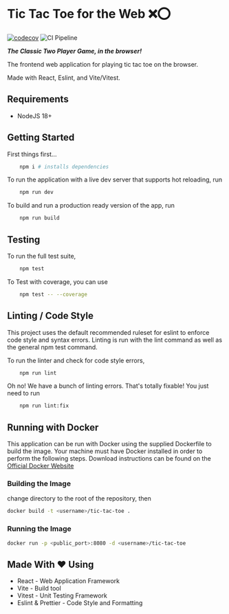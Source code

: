# Tic Tac Toe for the Web ❌⭕

[![codecov](https://codecov.io/github/AdeebAli/tic-tac-toe/graph/badge.svg?token=PRXTTTY2QD)](https://codecov.io/github/AdeebAli/tic-tac-toe) ![CI Pipeline](https://github.com/AdeebAli/tic-tac-toe/actions/workflows/nodejs.yml/badge.svg?branch=main)

**_The Classic Two Player Game, in the browser!_**

The frontend web application for playing tic tac toe on the browser.

Made with React, Eslint, and Vite/Vitest.

## Requirements

- NodeJS 18+

## Getting Started

First things first...

```bash
    npm i # installs dependencies
```

To run the application with a live dev server that supports hot reloading, run

```bash
    npm run dev
```

To build and run a production ready version of the app, run

```bash
    npm run build
```

## Testing

To run the full test suite,

```bash
    npm test
```

To Test with coverage, you can use

```bash
    npm test -- --coverage
```

## Linting / Code Style

This project uses the default recommended ruleset for eslint to enforce code style and syntax errors. Linting is run with the lint command as well as the general npm test command.

To run the linter and check for code style errors,

```bash
    npm run lint
```

Oh no! We have a bunch of linting errors. That's totally fixable! You just need to run

```bash
    npm run lint:fix
```

## Running with Docker

This application can be run with Docker using the supplied Dockerfile to build the image.
Your machine must have Docker installed in order to perform the following steps. Download instructions can be found on the [Official Docker Website](https://docs.docker.com/get-docker/)

### Building the Image

change directory to the root of the repository, then

```bash
docker build -t <username>/tic-tac-toe .
```

### Running the Image

```bash
docker run -p <public_port>:8080 -d <username>/tic-tac-toe
```

## Made With ❤️ Using

- React - Web Application Framework
- Vite - Build tool
- Vitest - Unit Testing Framework
- Eslint & Prettier - Code Style and Formatting
